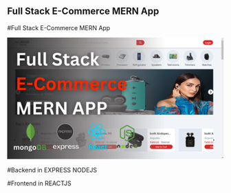<h2>Full Stack E-Commerce MERN App</h2>

#Full Stack E-Commerce MERN App


![Full Stack E-Commerce MERN App](https://github.com/Kathan0611/Ecommernce-website/blob/developer/Full%20Stack%20E-Commerce%20MERN%20App.png)


#Backend in EXPRESS NODEJS


#Frontend in REACTJS

